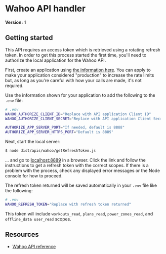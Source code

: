 # Wahoo API handler

**Version:** 1

## Getting started

This API requires an access token which is retrieved using a rotating refresh token. In order to get this process started the first time, you'll need to authorize the local application for the Wahoo API.

First, create an application using [the information here](https://developers.wahooligan.com/cloud#documentation). You can apply to make your application considered "production" to increase the rate limits but, as long as you're careful with how your calls are made, it's not required.

Use the information shown for your application to add the following to the `.env` file:

```bash
# .env
WAHOO_AUTHORIZE_CLIENT_ID="Replace with API application Client ID"
WAHOO_AUTHORIZE_CLIENT_SECRET="Replace with API application Client Secret"

AUTHORIZE_APP_SERVER_PORT="If needed, default is 8888"
AUTHORIZE_APP_SERVER_HTTPS_PORT="Default is 8889"
```

Next, start the local server:

```bash
$ node dist/apis/wahoo/getRefreshToken.js
```

... and go to [localhost:8889](https://localhost:8889) in a browser. Click the link and follow the instructions to get a refresh token with the correct scopes. If there is a problem with the process, check any displayed error messages or the Node console for how to proceed.

The refresh token returned will be saved automatically in your `.env` file like the following:

```bash
# .env
WAHOO_REFRESH_TOKEN="Replace with refresh token returned"
```

This token will include `workouts_read`, `plans_read`, `power_zones_read`, and `offline_data user_read` scopes.

## Resources

- [Wahoo API reference](https://cloud-api.wahooligan.com/#introduction)
